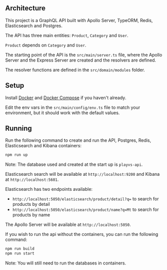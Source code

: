 ## Architecture

This project is a GraphQL API built with Apollo Server, TypeORM, Redis, Elasticsearch and Postgres.

The API has three main entities: `Product`, `Category` and `User`.

`Product` depends on `Category` and `User`.

The starting point of the API is the `src/main/server.ts` file, where the Apollo Server and the Express Server are created and the resolvers are defined.

The resolver functions are defined in the `src/domain/modules` folder.

## Setup

Install [Docker](https://docs.docker.com/compose/install/) and [Docker Compose](https://docs.docker.com/get-docker/) if you haven't already.

Edit the env vars in the `src/main/config/env.ts` file to match your environment, but it should work with the default values.

## Running
Run the following command to create and run the API, Postgres, Redis, Elasticsearch and Kibana containers:
```bash
npm run up
```
Note: The database used and created at the start up is `playvs-api`.

Elasticsearch search will be available at `http://localhost:9200` and Kibana at `http://localhost:5601`.

Elasticsearch has two endpoints available:
- `http://localhost:5050/elasticsearch/product/detail?q=` to search for products by detail
- `http://localhost:5050/elasticsearch/product/name?q=Mt` to search for products by name

The Apollo Server will be available at `http://localhost:5050`.

If you wish to run the api without the containers, you can run the following command:
```bash
npm run build
npm run start
```
Note: You will still need to run the databases in containers.